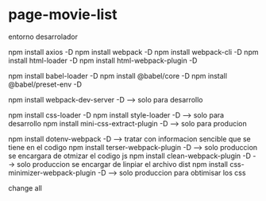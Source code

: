 # page-movie-list
entorno desarrolador

npm install axios -D
npm install webpack -D
npm install webpack-cli -D
npm install html-loader -D
npm install html-webpack-plugin -D

npm install babel-loader -D
npm install @babel/core -D
npm install @babel/preset-env -D

npm install webpack-dev-server -D   --> solo para desarrollo

npm install css-loader -D
npm install style-loader -D    --> solo para desarrollo
npm install mini-css-extract-plugin -D  --> solo para producion

npm install dotenv-webpack -D           --> tratar con informacion sencible que se tiene en el codigo
npm install terser-webpack-plugin -D    --> solo produccion se encargara de otmizar el codigo js
npm install clean-webpack-plugin -D     --> solo produccion se encargar de linpiar el archivo dist
npm install css-minimizer-webpack-plugin -D     --> solo produccion para obtimisar los css

change all